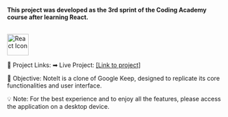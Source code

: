 **This project was developed as the 3rd sprint of the Coding Academy course after learning React.**

<br> <img src="https://github.com/user-attachments/assets/4fff3359-0789-41b6-b496-92f8245851ac" alt="React Icon" height="50px"> <br>

🔗 Project Links:
➡ Live Project: [[Link to project]](https://darror24.github.io/NoteIt/)

🎯 Objective:
NoteIt is a clone of Google Keep, designed to replicate its core functionalities and user interface.

💡 Note: For the best experience and to enjoy all the features, please access the application on a desktop device.
